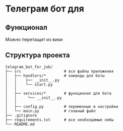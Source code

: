 # Телеграм бот для
## Функционал
Можно перетащит из вики


## Структура проекта

```
telegram_bot_for_job/
├── src                   # все файлы приложения
│   ├── handlers/*        # команды для боты
│   │    ├── __init__.py
│   │    └── start.py
│   │
│   ├── services/*        # функционал для бота
│   │     └── __init__.py
│   │
│   ├── config.py         # переменные и настройки
│   └── main.py           # главный файл
├── .gitignore
├── requirements.txt      # все необходимые либы
└── README.md
```